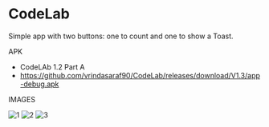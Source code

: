# CodeLab
Simple app with two buttons: one to count and one to show a Toast.


APK
- CodeLAb 1.2 Part A
- https://github.com/vrindasaraf90/CodeLab/releases/download/V1.3/app-debug.apk




IMAGES

![1](https://user-images.githubusercontent.com/72187181/117044100-fa57da00-ac98-11eb-88a6-44cd14c469a8.jpeg)
![2](https://user-images.githubusercontent.com/72187181/117044096-f88e1680-ac98-11eb-868d-565e9441faef.jpeg)
![3](https://user-images.githubusercontent.com/72187181/117044102-fa57da00-ac98-11eb-8a4f-31dda52ce32d.jpeg)
